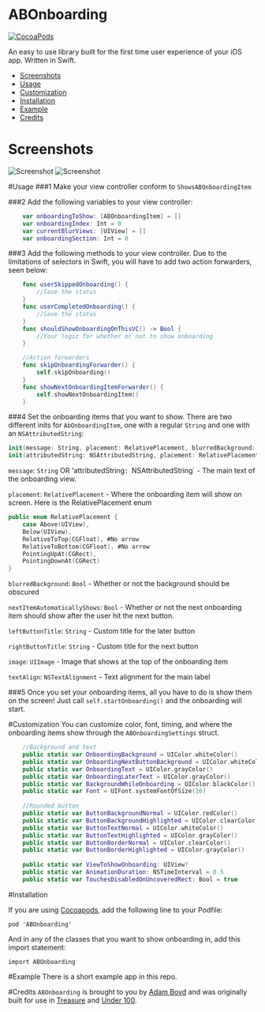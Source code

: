 ABOnboarding
==============
[![CocoaPods](https://img.shields.io/cocoapods/v/HidingNavigationBar.svg)](https://github.com/MrAdamBoyd/ABOnboarding)

An easy to use library built for the first time user experience of your iOS app. Written in Swift.
- [Screenshots](#screenshots)
- [Usage](#usage)
- [Customization](#customization)
- [Installation](#installation)
- [Example](#example)
- [Credits](#credits)

# Screenshots

![Screenshot](https://raw.githubusercontent.com/MrAdamBoyd/ABOnboarding/master/screenshots/screenshot1.png)
![Screenshot](https://raw.githubusercontent.com/MrAdamBoyd/ABOnboarding/master/screenshots/screenshot2.png)

#Usage
###1
Make your view controller conform to `ShowsABOnboardingItem`

###2
Add the following variables to your view controller:
```swift 
    var onboardingToShow: [ABOnboardingItem] = []
    var onboardingIndex: Int = 0
    var currentBlurViews: [UIView] = []
    var onboardingSection: Int = 0
```
###3
Add the following methods to your view controller. Due to the limitations of selectors in Swift, you will have to add two action forwarders, seen below:
```swift 
    func userSkippedOnboarding() {
        //Save the status
    }
    func userCompletedOnboarding() {
        //Save the status
    }
    func shouldShowOnboardingOnThisVC() -> Bool {
        //Your logic for whether or not to show onboarding
    }

    //Action forwarders
    func skipOnboardingForwarder() {
        self.skipOnboarding()
    }
    func showNextOnboardingItemForwarder() {
        self.showNextOnboardingItem()
    }
```
###4
Set the onboarding items that you want to show. There are two different inits for `AbOnboardingItem`, one with a regular `String` and one with an `NSAttributedString`:
```swift 
init(message: String, placement: RelativePlacement, blurredBackground: Bool, nextItemAutomaticallyShows: Bool = true, leftButtonTitle: String? = nil, rightButtonTitle: String? = nil, image: UIImage? = nil, textAlign: NSTextAlignment = .Left)
init(attributedString: NSAttributedString, placement: RelativePlacement, blurredBackground: Bool, nextItemAutomaticallyShows: Bool = true, leftButtonTitle: String? = nil, rightButtonTitle: String? = nil, image: UIImage? = nil, textAlign: NSTextAlignment = .Left)
```
`message`: `String` OR 'attributedString`: `NSAttributedString` - The main text of the onboarding view.

`placement`: `RelativePlacement` - Where the onboarding item will show on screen. Here is the RelativePlacement enum
```swift 
public enum RelativePlacement {
    case Above(UIView),
    Below(UIView),
    RelativeToTop(CGFloat), #No arrow
    RelativeToBottom(CGFloat), #No arrow
    PointingUpAt(CGRect),
    PointingDownAt(CGRect)
}
```
`blurredBackground`: `Bool` - Whether or not the background should be obscured

`nextItemAutomaticallyShows`: `Bool` - Whether or not the next onboarding item should show after the user hit the next button.

`leftButtonTitle`: `String` - Custom title for the later button

`rightButtonTitle`: `String` - Custom title for the next button

`image`: `UIImage` - Image that shows at the top of the onboarding item

`textAlign`: `NSTextAlignment` - Text alignment for the main label

###5
Once you set your onboarding items, all you have to do is show them on the screen! Just call `self.startOnboarding()` and the onboarding will start.

#Customization
You can customize color, font, timing, and where the onboarding items show through the `ABOnboardingSettings` struct.
```swift 
    //Background and text
    public static var OnboardingBackground = UIColor.whiteColor()
    public static var OnboardingNextButtonBackground = UIColor.whiteColor()
    public static var OnboardingText = UIColor.grayColor()
    public static var OnboardingLaterText = UIColor.grayColor()
    public static var BackgroundWhileOnboarding = UIColor.blackColor().colorWithAlphaComponent(0.85)
    public static var Font = UIFont.systemFontOfSize(16)
    
    //Rounded button
    public static var ButtonBackgroundNormal = UIColor.redColor()
    public static var ButtonBackgroundHighlighted = UIColor.clearColor()
    public static var ButtonTextNormal = UIColor.whiteColor()
    public static var ButtonTextHighlighted = UIColor.grayColor()
    public static var ButtonBorderNormal = UIColor.clearColor()
    public static var ButtonBorderHighlighted = UIColor.grayColor()
    
    public static var ViewToShowOnboarding: UIView?
    public static var AnimationDuration: NSTimeInterval = 0.5
    public static var TouchesDisabledOnUncoveredRect: Bool = true
```

#Installation

If you are using [Cocoapods](https://cocoapods.org/), add the following line to your Podfile:

`pod 'ABOnboarding'`

And in any of the classes that you want to show onboarding in, add this import statement:

`import ABOnboarding`

#Example
There is a short example app in this repo.

#Credits
`ABOnboarding` is brought to you by [Adam Boyd](http://adamjboyd.com/) and was originally built for use in [Treasure](http://www.treasureapp.com) and [Under 100](http://www.theunder100.com/).
